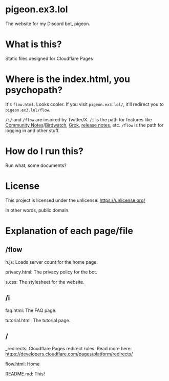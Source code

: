 # pigeon.ex3.lol
The website for my Discord bot, pigeon.

# What is this?
Static files designed for Cloudflare Pages

# Where is the index.html, you psychopath?
It's `flow.html`. Looks cooler. If you visit `pigeon.ex3.lol/`, it'll redirect you to `pigeon.ex3.lol/flow`.

`/i/` and `/flow` are inspired by Twitter/X. `/i` is the path for features like [Community Notes](https://twitter.com/i/birdwatch)/[Birdwatch](https://x.com/i/communitynotes), [Grok](https://x.com/i/grok), [release notes](https://x.com/i/release_notes), etc. `/flow` is the path for logging in and other stuff.

# How do I run this?
Run what, some documents?

# License
This project is licensed under the unlicense: https://unlicense.org/

In other words, public domain.

# Explanation of each page/file
## /flow
h.js: Loads server count for the home page.

privacy.html: The privacy policy for the bot.

s.css: The stylesheet for the website.

## /i
faq.html: The FAQ page.

tutorial.html: The tutorial page.

## /
_redirects: Cloudflare Pages redirect rules. Read more here: https://developers.cloudflare.com/pages/platform/redirects/

flow.html: Home

README.md: This!